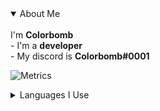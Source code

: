 <details open>
  <summary>About Me</summary>
  <br>
  I'm <b>Colorbomb</b><br>
  - I'm a <b>developer</b><br>
  - My discord is <b>Colorbomb#0001</b><br>
</details>

![Metrics](https://metrics.lecoq.io/ColorbombDev?template=classic&languages=1&config.timezone=America%2FChicago)

<details>
  <summary>Languages I Use</summary>
  <br>
  I use a lot of different languages, but the main ones would be:<br>
  - <a href="https://en.wikipedia.org/wiki/C_Sharp_(programming_language)">C#</a><br>
  - <a href="https://en.wikipedia.org/wiki/C%2B%2B">C++</a><br>
  - <a href="https://en.wikipedia.org/wiki/CSS">CSS</a><br>
  - <a href="https://en.wikipedia.org/wiki/Dart_(programming_language)">Dart</a><br>
  - <a href="https://en.wikipedia.org/wiki/HTML">HTML</a><br>
  - <a href="https://en.wikipedia.org/wiki/Java_(programming_language)">Java</a><br>
  - <a href="https://en.wikipedia.org/wiki/JavaScript">Javascript</a><br>
  - <a href="https://en.wikipedia.org/wiki/Node.js">NodeJS</a><br>
  - <a href="https://en.wikipedia.org/wiki/PHP">PHP</a><br>
  - <a href="https://en.wikipedia.org/wiki/Python_(programming_language)">Python</a><br>
  - <a href="https://en.wikipedia.org/wiki/SQL">SQL</a><br>
</details>
